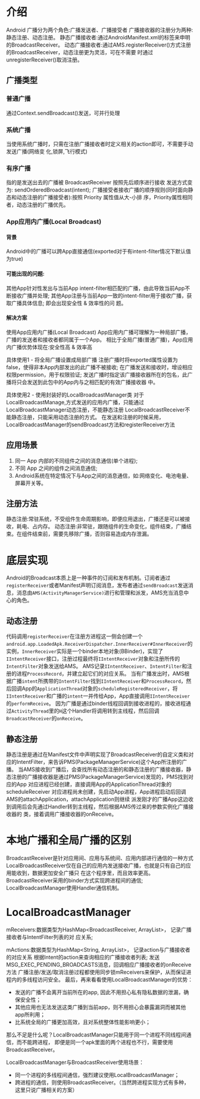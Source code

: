 # 介绍
Android 广播分为两个角色:广播发送者、广播接受者
广播接收器的注册分为两种:静态注册、动态注册。
静态广播接收者:通过AndroidManifest.xml的标签来申明的BroadcastReceiver。
动态广播接收者:通过AMS.registerReceiver()方式注册的BroadcastReceiver，动态注册更为灵活，可在不需要 时通过unregisterReceiver()取消注册。
## 广播类型
### 普通广播
通过Context.sendBroadcast()发送，可并行处理
### 系统广播
当使用系统广播时，只需在注册广播接收者时定义相关的action即可，不需要手动发送广播(网络变 化,锁屏,飞行模式)
### 有序广播
指的是发送出去的广播被 BroadcastReceiver 按照先后顺序进行接收 发送方式变为: sendOrderedBroadcast(intent);
广播接受者接收广播的顺序规则(同时面向静态和动态注册的广播接受者):按照 Priority 属性值从大-小排 序，Priority属性相同者，动态注册的广播优先。
### App应用内广播(Local Broadcast)
#### 背景 
Android中的广播可以跨App直接通信(exported对于有intent-filter情况下默认值为true)
#### 可能出现的问题:
其他App针对性发出与当前App intent-filter相匹配的广播，由此导致当前App不断接收广播并处理;
其他App注册与当前App一致的intent-filter用于接收广播，获取广播具体信息; 即会出现安全性 & 效率性的问 题。
#### 解决方案 
使用App应用内广播(Local Broadcast) App应用内广播可理解为一种局部广播，广播的发送者和接收者都同属于一个App。
相比于全局广播(普通广播)，App应用内广播优势体现在:安全性高 & 效率高

具体使用1 - 将全局广播设置成局部广播
注册广播时将exported属性设置为false，使得非本App内部发出的此广播不被接收; 在广播发送和接收时，增设相应权限permission，用于权限验证;
发送广播时指定该广播接收器所在的包名，此广播将只会发送到此包中的App内与之相匹配的有效广播接收器 中。

具体使用2 - 使用封装好的LocalBroadcastManager类 
对于LocalBroadcastManage,方式发送的应用内广播，只能通过LocalBroadcastManager动态注册，不能静态注册
LocalBroadcastReceiver不能静态注册，只能采用动态注册的方式。
在发送和注册的时候采用，LocalBroadcastManager的sendBroadcast方法和registerReceiver方法
## 应用场景
1. 同一 App 内部的不同组件之间的消息通信(单个进程);  
2. 不同 App 之间的组件之间消息通信; 
3. Android系统在特定情况下与App之间的消息通信，如:网络变化、电池电量、屏幕开关等。
## 注册方法
静态注册:常驻系统，不受组件生命周期影响，即便应用退出，广播还是可以被接收，耗电、占内存。
动态注册:非常驻，跟随组件的生命变化，组件结束，广播结束。在组件结束前，需要先移除广播，否则容易造成内存泄漏。

# 底层实现
Android的Broadcast本质上是一种事件的订阅和发布机制。订阅者通过`registerReceiver`或者Manifest声明订阅消息，发布者通过`sendBroadcast`发送消息，消息由`AMS(ActivityManagerService)`进行和管理和派发，AMS充当消息中心的角色。
## 动态注册
代码调用`registerReceiver`在注册方进程这一侧会创建一个`android.app.LoadedApk.ReceiverDispatcher.InnerReceiver#InnerReceiver`的实例，`InnerReceiver`实际是一个binder本地对象(BBinder)，实现了`IIntentReceiver`接口，注册过程最终将`IIntentReceiver`对象和注册所传的`IntentFilter`对象发送给AMS。 AMS记录`IIntentReceiver`、`IntentFilter`和注册的进程`ProcessRecord`，并建立起它们的对应关系。
当有广播发出时，AMS根据广播`intent`所携带的`IntentFilter`找到`IIntentReceiver`和`ProcessRecord`，然后回调App的`ApplicationThread`对象的`scheduleRegisteredReceiver`，将`IIntentReceiver`和广播的`intent`一并传给App，App直接调用`IIntentReceiver`的`performReceive`。
因为广播是通过binder线程回调到接收进程的，接收进程通过`ActivityThread`里的`H`这个Handler将调用转到主线程，然后回调`BroadcastReceiver`的`onReceive`。
## 静态注册
静态注册是通过在Manifest文件中声明实现了BroadcastReceiver的自定义类和对应的IntentFilter，来告诉PMS(PackageManagerService)这个App所注册的广播。 
当AMS接收到广播后，会查找所有动态注册的和静态注册的广播接收器，静态注册的广播接收器是通过PMS(PackageManagerService)发现的，PMS找到对应的App
对应进程已经创建，直接调用App的ApplicationThread对象的scheduleReceiver
对应进程尚未创建，先启动App进程，App进程启动后回调AMS的attachApplication，attachApplication则继续 派发刚才的广播App这边收到调用后会先通过Handler转到主线程，然后根据AMS传过来的参数实例化广播接收器的 类，接着调用广播接收器的onReceive。
# 本地广播和全局广播的区别
BroadcastReceiver是针对应用间、应用与系统间、应用内部进行通信的一种方式
LocalBroadcastReceiver仅在自己的应用内发送接收广播，也就是只有自己的应用能收到，数据更加安全广播只 在这个程序里，而且效率更高。
BroadcastReceiver采用的binder方式实现跨进程间的通信;
LocalBroadcastManager使用Handler通信机制。
# LocalBroadcastManager
mReceivers:数据类型为HashMap<BroadcastReceiver, ArrayList>， 记录广播接收者与IntentFilter列表的对 应关系;

mActions:数据类型为HashMap<String, ArrayList>， 记录action与广播接收者的对应关系 根据Intent的action来查询相应的广播接收者列表; 发送MSG_EXEC_PENDING_BROADCASTS消息，回调相应广播接收者的onReceive方法
广播注册/发送/取消注册过程都使用同步锁mReceivers来保护，从而保证进程内的多线程访问安全。 最后，再来看看使用LocalBroadcastManager的优势：

-   发送的广播不会离开当前所在的app, 因此不用担心私有隐私数据的泄漏，确保安全性；
-   其他应用也无法发送这类广播到当前app，则不用担心会暴露漏洞而被其他app所利用；
-   比系统全局的广播更加高效，且对系统整体性能影响更小；

那么不足是什么呢？LocalBroadcastManager只能用于同一个进程不同线程间通信，而不能跨进程， 即便是同一个apk里面的两个进程也不行，需要使用BroadcastReceiver。

LocalBroadcastManager与BroadcastReceiver使用场景：

-   同一个进程的多线程间通信，强烈建议使用LocalBroadcastManager；
-   跨进程的通信，则使用BroadcastReceiver。（当然跨进程实现方式有多种，这里只说广播相关的方案）













